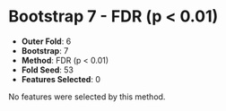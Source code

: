 # Bootstrap 7 - FDR (p < 0.01)

- **Outer Fold**: 6
- **Bootstrap**: 7
- **Method**: FDR (p < 0.01)
- **Fold Seed**: 53
- **Features Selected**: 0

No features were selected by this method.
